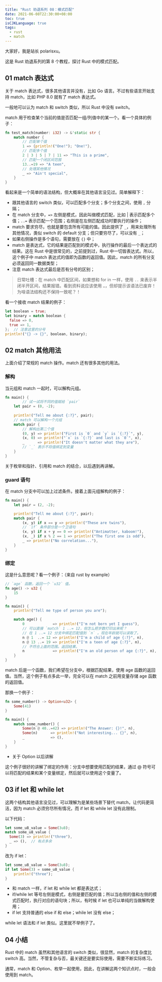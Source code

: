 ```yaml
---
title: "Rust 劝退系列 08：模式匹配"
date: 2021-06-08T22:30:00+08:00
toc: true
isCJKLanguage: true
tags: 
  - rust
  - match
---
```


大家好，我是站长 polarisxu。

这是 Rust 劝退系列的第 8 个教程，探讨 Rust 中的模式匹配。

## 01 match 表达式

关于 match 表达式，很多其他语言并没有，比如 Go 语言。不过有些语言开始支持 match，比如 PHP 8.0 就有了 match 表达式。

一般地可以认为 match 和 switch 类似，所以 Rust 中没有 switch。

match 用于检查某个当前的值是否匹配一组/列值中的某一个。看一个具体的例子：

```rust
fn test_match(number: i32) -> &'static str {
    match number {
        // 匹配单个值
        1 => {println!("One!"); "One!"},
        // 匹配多个值
        2 | 3 | 5 | 7 | 11 => "This is a prime",
        // 匹配一个闭区间范围
        13..=19 => "A teen",
        // 处理其他情况
        _ => "Ain't special",
    }
}
```

看起来是一个简单的语法结构，但大概率在其他语言没见过。简单解释下：

- 跟其他语言的 switch 类似，可以匹配多个分支；多个分支之间，使用 `,` 分隔；
- 在 match 分支中，`=>` 左侧是模式，因此叫做模式匹配，比如 | 表示匹配多个值；`..=` 表示匹配一个范围；右侧是在左侧匹配成功时要执行的操作；
- match 要求穷尽，也就是要包含所有可能的值。因此提供了 `_`，用来处理所有其他情况，类似 switch 的 default 分支；但只要穷尽了，可以没有 `_`；
- 如果右侧操作是多个语句，需要放在 `{}` 中；
- match 是表达式，它的结果是匹配到的模式中，执行操作的最后一个表达式的结果。这在 Rust 中是很常见的，之前提到过，Rust 中一切皆表达式。所以，这个例子中 match 表达式的值即为函数的返回值。因此，match 的所有分支必须返回同一数据类型；
- 注意 match 表达式最后是否有分号的区别；

> 日常吐槽：在 match 中匹配区间，如果想和 for in 一样，使用 `..` 来表示半闭半开区间，结果报错。看到资料说应该使用 `…`，但却提示该语法已废弃！为啥语法结构还不保持一致呢？！

看一个接收 match 结果的例子：

```rust
let boolean = true;
let binary = match boolean {
  false => 0,
  true => 1,
};	// 注意这里的分号
println!("{} -> {}", boolean, binary);
```

## 02 match 其他用法

上面介绍了常规的 match 操作。match 还有很多其他的用法。

### 解构

当元组和 match 一起时，可以解构元组。

```rust
fn main() {
		// 试一试将不同的值赋给 `pair`
    let pair = (0, -2);
    
    println!("Tell me about {:?}", pair);
    // match 可以解构一个元组
    match pair {
        // 解构出第二个值
        (0, y) => println!("First is `0` and `y` is `{:?}`", y),
        (x, 0) => println!("`x` is `{:?}` and last is `0`", x),
        _      => println!("It doesn't matter what they are"),
        // `_` 表示不将值绑定到变量
    }
}
```

关于枚举和指针、引用和 match 的结合，以后遇到再讲解。

### guard 语句

在 match 分支中可以加上过滤条件。接着上面元组解构的例子：

```rust
fn main() {
    let pair = (2, -2);

    println!("Tell me about {:?}", pair);
    match pair {
        (x, y) if x == y => println!("These are twins"),
        // `if` 条件部分是一个卫语句
        (x, y) if x + y == 0 => println!("Antimatter, kaboom!"),
        (x, _) if x % 2 == 1 => println!("The first one is odd"),
        _ => println!("No correlation..."),
    }
}
```

### 绑定

这是什么意思呢？看一个例子：（来自 rust by example）

```rust
// `age` 函数，返回一个 `u32` 值。
fn age() -> u32 {
    15
}

fn main() {
    println!("Tell me type of person you are");

    match age() {
        0             => println!("I'm not born yet I guess"),
        // 可以直接 `match` 1 ..= 12，但怎么把岁数打印出来呢？
        // 在 1 ..= 12 分支中绑定匹配值到 `n` 。现在年龄就可以读取了。
        n @ 1  ..= 12 => println!("I'm a child of age {:?}", n),
        n @ 13 ..= 19 => println!("I'm a teen of age {:?}", n),
        // 不符合上面的范围。返回结果。
        n             => println!("I'm an old person of age {:?}", n),
    }
}
```

match 后是一个函数，我们希望在分支中，根据匹配结果，使用 age 函数的返回值。当然，这个例子有点多此一举，完全可以在 match 之前用变量存储 age 函数的返回值。

那换一个例子：

```rust
fn some_number() -> Option<u32> {
    Some(41)
}

fn main() {
    match some_number() {
        Some(n @ 40..=42) => println!("The Answer: {}!", n),
        Some(n)      => println!("Not interesting... {}", n),
        _            => (),
    }
}
```

- 关于 Option 以后讲解

这个例子很好的讲解了绑定的作用：分支中想要使用匹配的结果，通过 @ 符号可以将匹配的结果和某个变量绑定，然后就可以使用这个变量了。

## 03 if let 和 while let

这两个结构其他语言没见过，可以理解为是某些场景下替代 match，让代码更简洁，因为 match 必须穷尽所有情况，而 if let 和 while let 没有此限制。

以下代码：

```rust
let some_u8_value = Some(3u8);
match some_u8_value {
  Some(3) => println!("three"),
  _ => (),	// 有点多余
}
```

改为 if let：

```rust
let some_u8_value = Some(3u8);
if let Some(3) = some_u8_value {
	println!("three");
}
```

- 和 match 一样，if let 和 while let 都是表达式；
- if/while let 等号左侧是模式，右侧是要匹配的值；所以当右侧的值和左侧的模式匹配时，执行对应的语句块；所以，有时候 if let 也可以单纯的当做解构使用；
- if let 支持普通的 else if 和 else；while let 没有 else；

while let 语法和 if let 类似。这里就不举例子了。

## 04 小结

Rust 中的 match 虽然和其他语言的 switch 类似，很显然，match 的复杂度比 switch 高。当然，不管复杂与否，最关键还是要实际使用，需要不断实际练习。

通常，match 和 Option、枚举一起使用，因此，在讲解这两个知识点时，一般会使用到 match。


